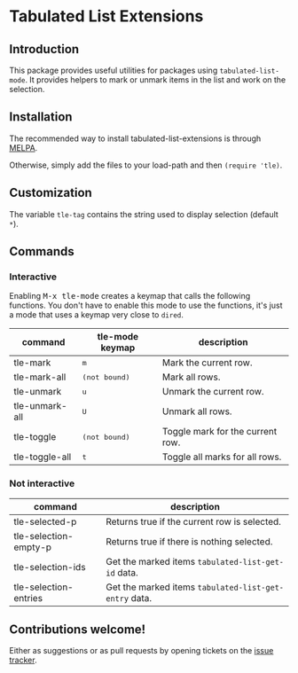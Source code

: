 # Tabulated List Extensions

## Introduction

This package provides useful utilities for packages using `tabulated-list-mode`.
It provides helpers to mark or unmark items in the list and work on the selection.

## Installation

The recommended way to install tabulated-list-extensions is through [MELPA](https://github.com/milkypostman/melpa).

Otherwise, simply add the files to your load-path and then `(require 'tle)`.

## Customization

The variable `tle-tag` contains the string used to display selection (default `*`).

## Commands

### Interactive

Enabling <kbd>M-x tle-mode</kbd> creates a keymap that calls the following functions.
You don't have to enable this mode to use the functions, it's just a mode that uses a keymap very close to `dired`.

| command                | tle-mode keymap        | description                       |
|------------------------|------------------------|-----------------------------------|
| tle-mark               | <kbd>m</kbd>           | Mark the current row.             |
| tle-mark-all           | <kbd>(not bound)</kbd> | Mark all rows.                    |
| tle-unmark             | <kbd>u</kbd>           | Unmark the current row.           |
| tle-unmark-all         | <kbd>U</kbd>           | Unmark all rows.                  |
| tle-toggle             | <kbd>(not bound)</kbd> | Toggle mark for the current row.  |
| tle-toggle-all         | <kbd>t</kbd>           | Toggle all marks for all rows.    |

### Not interactive

| command               | description                                           |
|-----------------------|-------------------------------------------------------|
| tle-selected-p        | Returns true if the current row is selected.          |
| tle-selection-empty-p | Returns true if there is nothing selected.            |
| tle-selection-ids     | Get the marked items `tabulated-list-get-id` data.    |
| tle-selection-entries | Get the marked items `tabulated-list-get-entry` data. |

## Contributions welcome!

Either as suggestions or as pull requests by opening tickets on the
[issue tracker](https://github.com/Silex/tabulated-list-extensions/issues).
